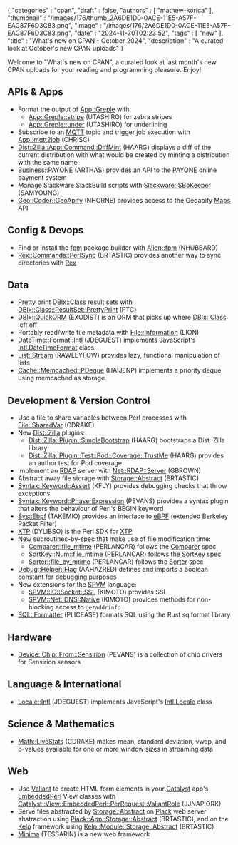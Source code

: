 {
   "categories" : "cpan",
   "draft" : false,
   "authors" : [
      "mathew-korica"
   ],
   "thumbnail" : "/images/176/thumb_2A6DE1D0-0ACE-11E5-A57F-EAC87F6D3C83.png",
   "image" : "/images/176/2A6DE1D0-0ACE-11E5-A57F-EAC87F6D3C83.png",
   "date" : "2024-11-30T02:23:52",
   "tags" : [
      "new"
   ],
   "title" : "What's new on CPAN - October 2024",
   "description" : "A curated look at October's new CPAN uploads"
}


Welcome to "What's new on CPAN", a curated look at last month's new CPAN uploads for your reading and programming pleasure. Enjoy!

APIs & Apps
-----------
* Format the output of [App::Greple](https://metacpan.org/pod/App::Greple) with:
    * [App::Greple::stripe](https://metacpan.org/pod/App::Greple::stripe) (UTASHIRO) for zebra stripes
    * [App::Greple::under](https://metacpan.org/pod/App::Greple::under) (UTASHIRO) for underlining
* Subscribe to an [MQTT](https://mqtt.org) topic and trigger job execution with [App::mqtt2job](https://metacpan.org/pod/App::mqtt2job) (CHRISC)
* [Dist::Zilla::App::Command::DiffMint](https://metacpan.org/pod/Dist::Zilla::App::Command::DiffMint) (HAARG) displays a diff of the current distribution with what would be created by minting a distribution with the same name
* [Business::PAYONE](https://metacpan.org/pod/Business::PAYONE) (ARTHAS) provides an API to the [PAYONE](https://www.payone.com) online payment system
* Manage Slackware SlackBuild scripts with [Slackware::SBoKeeper](https://metacpan.org/pod/Slackware::SBoKeeper) (SAMYOUNG)
* [Geo::Coder::GeoApify](https://metacpan.org/pod/Geo::Coder::GeoApify) (NHORNE) provides access to the Geoapify [Maps API](https://www.geoapify.com/maps-api)


Config & Devops
---------------
* Find or install the [fpm](https://fpm.readthedocs.io) package builder with [Alien::fpm](https://metacpan.org/pod/Alien::fpm) (NHUBBARD)
* [Rex::Commands::PerlSync](https://metacpan.org/pod/Rex::Commands::PerlSync) (BRTASTIC) provides another way to sync directories with [Rex](https://metacpan.org/pod/Rex)


Data
----
* Pretty print [DBIx::Class](https://metacpan.org/pod/DBIx::Class) result sets with [DBIx::Class::ResultSet::PrettyPrint](https://metacpan.org/pod/DBIx::Class::ResultSet::PrettyPrint) (PTC)
* [DBIx::QuickORM](https://metacpan.org/pod/DBIx::QuickORM) (EXODIST) is an ORM that picks up where [DBIx::Class](https://metacpan.org/pod/DBIx::Class) left off
* Portably read/write file metadata with [File::Information](https://metacpan.org/pod/File::Information) (LION)
* [DateTime::Format::Intl](https://metacpan.org/pod/DateTime::Format::Intl) (JDEGUEST) implements JavaScript's [Intl.DateTimeFormat](https://developer.mozilla.org/en-US/docs/Web/JavaScript/Reference/Global_Objects/Intl/DateTimeFormat) class
* [List::Stream](https://metacpan.org/pod/List::Stream) (RAWLEYFOW) provides lazy, functional manipulation of lists
* [Cache::Memcached::PDeque](https://metacpan.org/pod/Cache::Memcached::PDeque) (HAIJENP) implements a priority deque using memcached as storage


Development & Version Control
-----------------------------
* Use a file to share variables between Perl processes with [File::SharedVar](https://metacpan.org/pod/File::SharedVar) (CDRAKE)
* New [Dist::Zilla](https://metacpan.org/pod/Dist::Zilla) plugins:
    * [Dist::Zilla::Plugin::SimpleBootstrap](https://metacpan.org/pod/Dist::Zilla::Plugin::SimpleBootstrap) (HAARG) bootstraps a Dist::Zilla library
    * [Dist::Zilla::Plugin::Test::Pod::Coverage::TrustMe](https://metacpan.org/pod/Dist::Zilla::Plugin::Test::Pod::Coverage::TrustMe) (HAARG) provides an author test for Pod coverage
* Implement an [RDAP](https://www.icann.org/rdap) server with [Net::RDAP::Server](https://metacpan.org/pod/Net::RDAP::Server) (GBROWN)
* Abstract away file storage with [Storage::Abstract](https://metacpan.org/pod/Storage::Abstract) (BRTASTIC)
* [Syntax::Keyword::Assert](https://metacpan.org/pod/Syntax::Keyword::Assert) (KFLY) provides debugging checks that throw exceptions
* [Syntax::Keyword::PhaserExpression](https://metacpan.org/pod/Syntax::Keyword::PhaserExpression) (PEVANS) provides a syntax plugin that alters the behaviour of Perl's BEGIN keyword
* [Sys::Ebpf](https://metacpan.org/pod/Sys::Ebpf) (TAKEMIO) provides an interface to [eBPF](https://ebpf.io) (extended Berkeley Packet Filter)
* [XTP](https://metacpan.org/pod/XTP) (DYLIBSO) is the Perl SDK for [XTP](https://www.getxtp.com)
* New subroutines-by-spec that make use of file modification time:
    * [Comparer::file_mtime](https://metacpan.org/pod/Comparer::file_mtime) (PERLANCAR) follows the [Comparer](https://metacpan.org/pod/Comparer) spec
    * [SortKey::Num::file_mtime](https://metacpan.org/pod/SortKey::Num::file_mtime) (PERLANCAR) follows the [SortKey](https://metacpan.org/pod/SortKey) spec
    * [Sorter::file_by_mtime](https://metacpan.org/pod/Sorter::file_by_mtime) (PERLANCAR) follows the [Sorter](https://metacpan.org/pod/Sorter) spec
* [Debug::Helper::Flag](https://metacpan.org/pod/Debug::Helper::Flag) (AAHAZRED) defines and imports a boolean constant for debugging purposes
* New extensions for the [SPVM](https://metacpan.org/pod/SPVM) language:
    * [SPVM::IO::Socket::SSL](https://metacpan.org/pod/SPVM::IO::Socket::SSL) (KIMOTO) provides SSL
    * [SPVM::Net::DNS::Native](https://metacpan.org/pod/SPVM::Net::DNS::Native) (KIMOTO) provides methods for non-blocking access to `getaddrinfo`
* [SQL::Formatter](https://metacpan.org/pod/SQL::Formatter) (PLICEASE) formats SQL using the Rust sqlformat library


Hardware
--------
* [Device::Chip::From::Sensirion](https://metacpan.org/pod/Device::Chip::From::Sensirion) (PEVANS) is a collection of chip drivers for Sensirion sensors


Language & International
------------------------
* [Locale::Intl](https://metacpan.org/pod/Locale::Intl) (JDEGUEST) implements JavaScript's [Intl.Locale](https://developer.mozilla.org/en-US/docs/Web/JavaScript/Reference/Global_Objects/Intl/Locale) class


Science & Mathematics
---------------------
* [Math::LiveStats](https://metacpan.org/pod/Math::LiveStats) (CDRAKE) makes mean, standard deviation, vwap, and p-values available for one or more window sizes in streaming data


Web
---
* Use [Valiant](https://metacpan.org/dist/Valiant) to create HTML form elements in your [Catalyst](https://metacpan.org/pod/Catalyst::Runtime) app's [EmbeddedPerl](https://metacpan.org/pod/Template::EmbeddedPerl) View classes with [Catalyst::View::EmbeddedPerl::PerRequest::ValiantRole](https://metacpan.org/pod/Catalyst::View::EmbeddedPerl::PerRequest::ValiantRole) (JJNAPIORK)
* Serve files abstracted by [Storage::Abstract](https://metacpan.org/pod/Storage::Abstract) on [Plack](https://metacpan.org/pod/Plack) web server abstraction using [Plack::App::Storage::Abstract](https://metacpan.org/pod/Plack::App::Storage::Abstract) (BRTASTIC), and on the [Kelp](https://metacpan.org/pod/Kelp) framework using [Kelp::Module::Storage::Abstract](https://metacpan.org/pod/Kelp::Module::Storage::Abstract) (BRTASTIC)
* [Minima](https://metacpan.org/pod/Minima) (TESSARIN) is a new web framework
